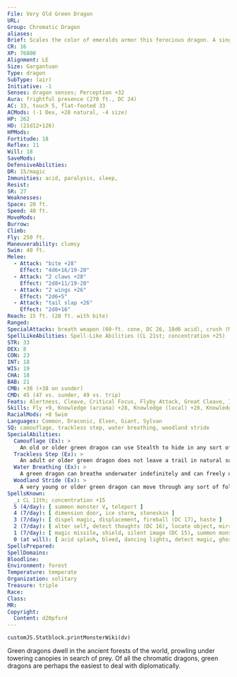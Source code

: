 ```yaml
---
File: Very Old Green Dragon
URL: 
Group: Chromatic Dragon
aliases: 
Brief: Scales the color of emeralds armor this ferocious dragon. A single sharp horn protrudes from the end of its toothy snout.
CR: 16
XP: 76800
Alignment: LE
Size: Gargantuan
Type: dragon
SubType: (air)
Initiative: -1
Senses: dragon senses; Perception +32
Aura: frightful presence (270 ft., DC 24)
AC: 33, touch 5, flat-footed 33
ACMods: (-1 Dex, +28 natural, -4 size)
HP: 262
HD: (21d12+126)
HPMods: 
Fortitude: 18
Reflex: 11
Will: 18
SaveMods: 
DefensiveAbilities: 
DR: 15/magic
Immunities: acid, paralysis, sleep,
Resist: 
SR: 27
Weaknesses: 
Space: 20 ft.
Speed: 40 ft.
MoveMods: 
Burrow: 
Climb: 
Fly: 250 ft.
Maneuverability: clumsy
Swim: 40 ft.
Melee: 
  - Attack: "bite +28"
    Effect: "4d6+16/19-20"
  - Attack: "2 claws +28"
    Effect: "2d8+11/19-20"
  - Attack: "2 wings +26"
    Effect: "2d6+5"
  - Attack: "tail slap +26"
    Effect: "2d8+16"
Reach: 15 ft. (20 ft. with bite)
Ranged: 
SpecialAttacks: breath weapon (60-ft. cone, DC 26, 18d6 acid), crush (Medium creatures, DC 26, 4d6+16), tail sweep (Small creatures, DC 26, 2d8+16)
SpellLikeAbilities: Spell-Like Abilities (CL 21st; concentration +25)  At will-charm person (DC 15), entangle (DC 15), plant growth, suggestion (DC 17)
STR: 33
DEX: 8
CON: 23
INT: 18
WIS: 19
CHA: 18
BAB: 21
CMB: +36 (+38 on sunder)
CMD: 45 (47 vs. sunder, 49 vs. trip)
Feats: Alertness, Cleave, Critical Focus, Flyby Attack, Great Cleave, Improved Critical (bite), Improved Critical (claws), Improved Sunder, Iron Will, Multiattack, Power Attack
Skills: Fly +9, Knowledge (arcana) +28, Knowledge (local) +28, Knowledge (nature) +28, Perception +32, Spellcraft +28, Stealth +11, Survival +28, Swim +43, Use Magic Device +28
RacialMods: +8 Swim
Languages: Common, Draconic, Elven, Giant, Sylvan
SQ: camouflage, trackless step, water breathing, woodland stride
SpecialAbilities:
  Camouflage (Ex): >
    An old or older green dragon can use Stealth to hide in any sort of natural terrain, even if the terrain does not grant cover or concealment.
  Trackless Step (Ex): >
    An adult or older green dragon does not leave a trail in natural surroundings and cannot be tracked. A green dragon can choose to leave a trail, if it so desires.
  Water Breathing (Ex): >
    A green dragon can breathe underwater indefinitely and can freely use its breath weapon, spells, and other abilities while submerged.
  Woodland Stride (Ex): >
    A very young or older green dragon can move through any sort of foliage at full speed without taking damage or suffering impairment. Areas of foliage that have been magically manipulated affect it normally.
SpellsKnown:
  _: CL 11th; concentration +15
  5 (4/day): [ summon monster V, teleport ]
  4 (7/day): [ dimension door, ice storm, stoneskin ]
  3 (7/day): [ dispel magic, displacement, fireball (DC 17), haste ]
  2 (7/day): [ alter self, detect thoughts (DC 16), locate object, mirror image, see invisibility ]
  1 (7/day): [ magic missile, shield, silent image (DC 15), summon monster I, ventriloquism (DC 15) ]
  0 (at will): [ acid splash, bleed, dancing lights, detect magic, ghost sound, mage hand, message, resistance, prestidigitation ]
SpellsPrepared: 
SpellDomains: 
Bloodline: 
Environment: forest
Temperature: temperate
Organization: solitary
Treasure: triple
Race: 
Class: 
MR: 
Copyright:
  Content: d20pfsrd
---
```

```dataviewjs
customJS.Statblock.printMonsterWiki(dv)
```
Green dragons dwell in the ancient forests of the world, prowling under towering canopies in search of prey. Of all the chromatic dragons, green dragons are perhaps the easiest to deal with diplomatically.
